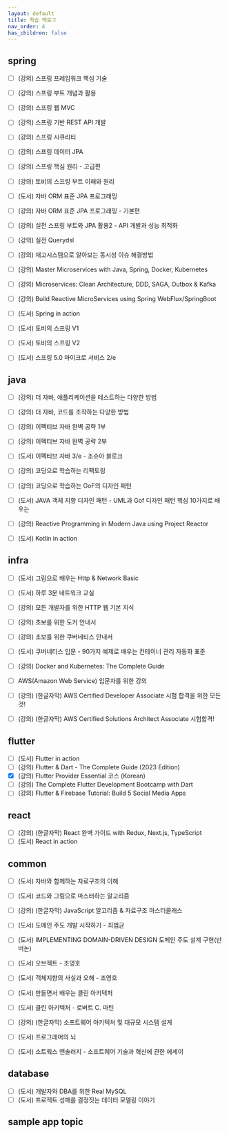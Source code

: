 ```yaml
---
layout: default
title: 학습 백로그
nav_order: 4
has_children: false
---
```


## spring
- [ ] (강의) 스프링 프레임워크 핵심 기술
- [ ] (강의) 스프링 부트 개념과 활용
- [ ] (강의) 스프링 웹 MVC
- [ ] (강의) 스프링 기반 REST API 개발
- [ ] (강의) 스프링 시큐리티
- [ ] (강의) 스프링 데이터 JPA
  
- [ ] (강의) 스프링 핵심 원리 - 고급편
- [ ] (강의) 토비의 스프링 부트 이해와 원리
- [ ] (도서) 자바 ORM 표준 JPA 프로그래밍
- [ ] (강의) 자바 ORM 표준 JPA 프로그래밍 - 기본편
- [ ] (강의) 실전 스프링 부트와 JPA 활용2 - API 개발과 성능 최적화
- [ ] (강의) 실전 Querydsl
- [ ] (강의) 재고시스템으로 알아보는 동시성 이슈 해결방법

- [ ] (강의) Master Microservices with Java, Spring, Docker, Kubernetes
- [ ] (강의) Microservices: Clean Architecture, DDD, SAGA, Outbox & Kafka
- [ ] (강의) Build Reactive MicroServices using Spring WebFlux/SpringBoot

- [ ] (도서) Spring in action
- [ ] (도서) 토비의 스프링 V1
- [ ] (도서) 토비의 스프링 V2
- [ ] (도서) 스프링 5.0 마이크로 서비스 2/e

## java
- [ ] (강의) 더 자바, 애플리케이션을 테스트하는 다양한 방법
- [ ] (강의) 더 자바, 코드를 조작하는 다양한 방법
  
- [ ] (강의) 이펙티브 자바 완벽 공략 1부
- [ ] (강의) 이펙티브 자바 완벽 공략 2부
- [ ] (도서) 이펙티브 자바 3/e - 조슈아 블로크
  
- [ ] (강의) 코딩으로 학습하는 리팩토링
- [ ] (강의) 코딩으로 학습하는 GoF의 디자인 패턴
- [ ] (도서) JAVA 객체 지향 디자인 패턴 - UML과 Gof 디자인 패턴 핵심 10가지로 배우는
  
- [ ] (강의) Reactive Programming in Modern Java using Project Reactor
- [ ] (도서) Kotlin in action

## infra
- [ ] (도서) 그림으로 배우는 Http & Network Basic
- [ ] (도서) 하루 3분 네트워크 교실
- [ ] (강의) 모든 개발자를 위한 HTTP 웹 기본 지식
  
- [ ] (강의) 초보를 위한 도커 안내서
- [ ] (강의) 초보를 위한 쿠버네티스 안내서
- [ ] (도서) 쿠버네티스 입문 - 90가지 예제로 배우는 컨테이너 관리 자동화 표준
- [ ] (강의) Docker and Kubernetes: The Complete Guide
  
- [ ] AWS(Amazon Web Service) 입문자를 위한 강의
- [ ] (강의) (한글자막) AWS Certified Developer Associate 시험 합격을 위한 모든 것!
- [ ] (강의) (한글자막) AWS Certified Solutions Architect Associate 시험합격!

## flutter
- [ ] (도서) Flutter in action
- [ ] (강의) Flutter & Dart - The Complete Guide (2023 Edition)
- [x] (강의) Flutter Provider Essential 코스 (Korean)
- [ ] (강의) The Complete Flutter Development Bootcamp with Dart
- [ ] (강의) Flutter & Firebase Tutorial: Build 5 Social Media Apps

## react
- [ ] (강의) (한글자막) React 완벽 가이드 with Redux, Next.js, TypeScript
- [ ] (도서) React in action

## common
- [ ] (도서) 자바와 함께하는 자료구조의 이해
- [ ] (도서) 코드와 그림으로 마스터하는 알고리즘
- [ ] (강의) (한글자막) JavaScript 알고리즘 & 자료구조 마스터클래스

- [ ] (도서) 도메인 주도 개발 시작하기 - 최범균
- [ ] (도서) IMPLEMENTING DOMAIN-DRIVEN DESIGN 도메인 주도 설계 구현(반 버논)

- [ ] (도서) 오브젝트 - 조영호
- [ ] (도서) 객체지향의 사실과 오해 - 조영호

- [ ] (도서) 만들면서 배우는 클린 아키텍처
- [ ] (도서) 클린 아키텍처 - 로버트 C. 마틴
- [ ] (강의) (한글자막) 소프트웨어 아키텍처 및 대규모 시스템 설계

- [ ] (도서) 프로그래머의 뇌
- [ ] (도서) 소트웍스 앤솔러지 - 소프트웨어 기술과 혁신에 관한 에세이

## database
- [ ] (도서) 개발자와 DBA를 위한 Real MySQL
- [ ] (도서) 프로젝트 성패를 결정짓는 데이터 모델링 이야기

## sample app topic
